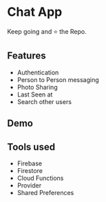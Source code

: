 # Chat App
Keep going and ⭐ the Repo.

## Features
* Authentication
* Person to Person messaging
* Photo Sharing
* Last Seen at
* Search other users

## Demo

## Tools used
* Firebase
* Firestore
* Cloud Functions
* Provider
* Shared Preferences
